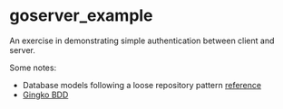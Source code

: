 # goserver_example
An exercise in demonstrating simple authentication between client and server.

Some notes:

- Database models following a loose repository pattern [reference](https://medium.com/bumpers/our-go-is-fine-but-our-sql-is-great-b4857950a243)
- [Gingko BDD](http://onsi.github.io/ginkgo/)
